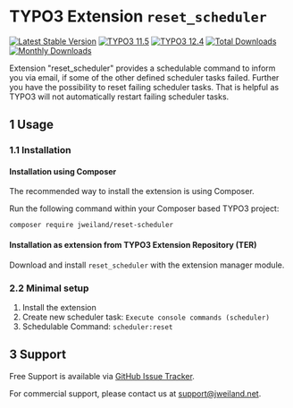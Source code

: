 # TYPO3 Extension `reset_scheduler`

[![Latest Stable Version](https://poser.pugx.org/jweiland/jwtools2/v/stable.svg)](https://packagist.org/packages/jweiland/reset-scheduler)
[![TYPO3 11.5](https://img.shields.io/badge/TYPO3-11.5-green.svg)](https://get.typo3.org/version/11)
[![TYPO3 12.4](https://img.shields.io/badge/TYPO3-12.4-green.svg)](https://get.typo3.org/version/12)
[![Total Downloads](https://poser.pugx.org/jweiland/jwtools2/downloads.svg)](https://packagist.org/packages/jweiland/reset-scheduler)
[![Monthly Downloads](https://poser.pugx.org/jweiland/jwtools2/d/monthly)](https://packagist.org/packages/jweiland/reset-scheduler)

Extension "reset_scheduler" provides a schedulable command to inform you via email, if some of the other defined scheduler tasks failed. Further you have the possibility to reset failing scheduler tasks. That is helpful as TYPO3 will not automatically restart failing scheduler tasks.

## 1 Usage

### 1.1 Installation

#### Installation using Composer

The recommended way to install the extension is using Composer.

Run the following command within your Composer based TYPO3 project:

```
composer require jweiland/reset-scheduler
```

#### Installation as extension from TYPO3 Extension Repository (TER)

Download and install `reset_scheduler` with the extension manager module.

### 2.2 Minimal setup

1) Install the extension
2) Create new scheduler task: `Execute console commands (scheduler)`
3) Schedulable Command: `scheduler:reset`

## 3 Support

Free Support is available via [GitHub Issue Tracker](https://github.com/jweiland-net/reset-scheduler/issues).

For commercial support, please contact us at [support@jweiland.net](support@jweiland.net).

